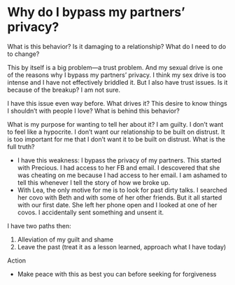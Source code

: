 # Why do I bypass my partners’ privacy?

What is this behavior? Is it damaging to a relationship? What do I need to do to change?

This by itself is a big problem—a trust problem. And my sexual drive is one of the reasons why I bypass my partners’ privacy. I think my sex drive is too intense and I have not effectively briddled it. But I also have trust issues. Is it because of the breakup? I am not sure.

I have this issue even way before. What drives it? This desire to know things I shouldn’t with people I love? What is behind this behavior?

What is my purpose for wanting to tell her about it? I am guilty. I don’t want to feel like a hypocrite. I don’t want our relationship to be built on distrust. It is too important for me that I don’t want it to be built on distrust. What is the full truth?

- I have this weakness: I bypass the privacy of my partners. This started with Precious. I had access to her FB and email. I descovered that she was cheating on me because I had access to her email. I am ashamed to tell this whenever I tell the story of how we broke up.
- With Lea, the only motive for me is to look for past dirty talks. I searched her covo with Beth and with some of her other friends. But it all started with our first date. She left her phone open and I looked at one of her covos. I accidentally sent something and unsent it.

I have two paths then:

1. Alleviation of my guilt and shame
2. Leave the past (treat it as a lesson learned, approach what I have today)

Action

- Make peace with this as best you can before seeking for forgiveness


